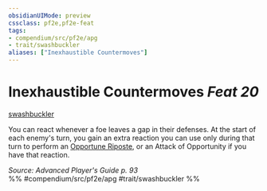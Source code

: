 ```yaml
---
obsidianUIMode: preview
cssclass: pf2e,pf2e-feat
tags:
- compendium/src/pf2e/apg
- trait/swashbuckler
aliases: ["Inexhaustible Countermoves"]
---
```

# Inexhaustible Countermoves  *Feat 20*  
[swashbuckler](rules/traits/swashbuckler-apg.md)  


You can react whenever a foe leaves a gap in their defenses. At the start of each enemy's turn, you gain an extra reaction you can use only during that turn to perform an [Opportune Riposte](rules/actions/opportune-riposte-apg.md), or an Attack of Opportunity if you have that reaction.

*Source: Advanced Player's Guide p. 93*  
%% #compendium/src/pf2e/apg #trait/swashbuckler %%